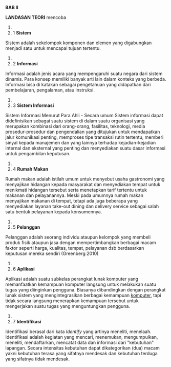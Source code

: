 **BAB II**

**LANDASAN TEORI**
mencoba

1.
  1. 1 **Sistem**

Sistem adalah sekelompok komponen dan elemen yang digabungkan menjadi satu untuk mencapai tujuan tertentu.

1.
  1. 2 **Informasi**

Informasi adalah jenis acara yang mempengaruhi suatu negara dari sistem dinamis. Para konsep memiliki banyak arti lain dalam konteks yang berbeda. Informasi bisa di katakan sebagai pengetahuan yang didapatkan dari pembelajaran, pengalaman, atau instruksi.

1.
  1. 3 **Sistem Informasi**

Sistem Informasi Menurut Para Ahli - Secara umum Sistem informasi dapat didefinisikan sebagai suatu sistem di dalam suatu organisasi yang merupakan kombinasi dari orang-orang, fasilitas, teknologi, media prosedur-prosedur dan pengendalian yang ditujukan untuk mendapatkan jalur komunikasi penting, memproses tipe transaksi rutin tertentu, memberi sinyal kepada manajemen dan yang lainnya terhadap kejadian-kejadian internal dan eksternal yang penting dan menyediakan suatu dasar informasi untuk pengambilan keputusan.

1.
  1. 4 **Rumah Makan**

Rumah makan adalah istilah umum untuk menyebut usaha gastronomi yang menyajikan hidangan kepada masyarakat dan menyediakan tempat untuk menikmati hidangan tersebut serta menetapkan tarif tertentu untuk makanan dan pelayanannya. Meski pada umumnya rumah makan menyajikan makanan di tempat, tetapi ada juga beberapa yang menyediakan layanan take-out dining dan delivery service sebagai salah satu bentuk pelayanan kepada konsumennya.

1.
  1. 5 **Pelanggan**

Pelanggan adalah seorang individu ataupun kelompok yang membeli produk fisik ataupun jasa dengan mempertimbangkan berbagai macam faktor seperti harga, kualitas, tempat, pelayanan dsb berdasarkan keputusan mereka sendiri (Greenberg:2010)

1.
  1. 6 **Aplikasi**

Aplikasi adalah suatu subkelas perangkat lunak komputer yang memanfaatkan kemampuan komputer langsung untuk melakukan suatu tugas yang diinginkan pengguna. Biasanya dibandingkan dengan perangkat lunak sistem yang mengintegrasikan berbagai kemampuan [komputer](http://definisimu.blogspot.com/2012/07/definisi-komputer.html), tapi tidak secara langsung menerapkan kemampuan tersebut untuk mengerjakan suatu tugas yang menguntungkan pengguna.

1.
  1. 7 **Identifikasi**

Identifikasi berasal dari kata _Identify_ yang artinya meneliti, menelaah. Identifikasi adalah kegiatan yang mencari, menemukan, mengumpulkan, meneliti, mendaftarkan, mencatat data dan informasi dari &quot;kebutuhan&quot; lapangan. Secara intensitas kebutuhan dapat dikategorikan (dua) macam yakni kebutuhan terasa yang sifatnya mendesak dan kebutuhan terduga yang sifatnya tidak mendesak.